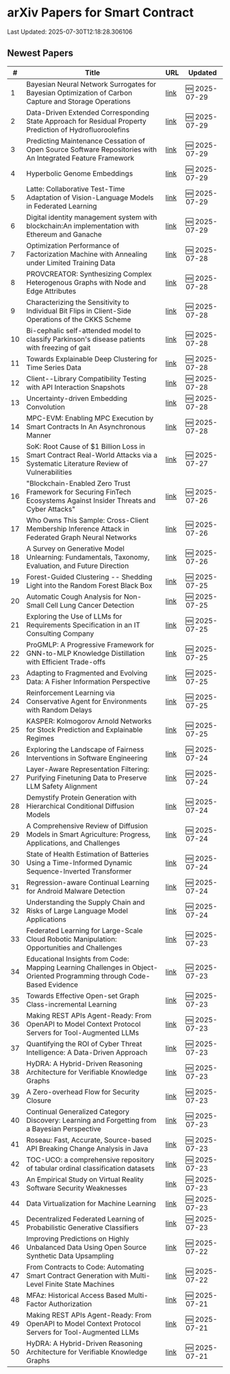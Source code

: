 # arXiv Papers for Smart Contract

Last Updated: 2025-07-30T12:18:28.306106

## Newest Papers

|\#|Title|URL|Updated|
|---|---|---|---|
|1|Bayesian Neural Network Surrogates for Bayesian Optimization of Carbon Capture and Storage Operations|[link](http://arxiv.org/abs/2507.21803v1)|🆕 2025-07-29|
|2|Data-Driven Extended Corresponding State Approach for Residual Property Prediction of Hydrofluoroolefins|[link](http://arxiv.org/abs/2507.21720v1)|🆕 2025-07-29|
|3|Predicting Maintenance Cessation of Open Source Software Repositories with An Integrated Feature Framework|[link](http://arxiv.org/abs/2507.21678v1)|🆕 2025-07-29|
|4|Hyperbolic Genome Embeddings|[link](http://arxiv.org/abs/2507.21648v1)|🆕 2025-07-29|
|5|Latte: Collaborative Test-Time Adaptation of Vision-Language Models in Federated Learning|[link](http://arxiv.org/abs/2507.21494v1)|🆕 2025-07-29|
|6|Digital identity management system with blockchain:An implementation with Ethereum and Ganache|[link](http://arxiv.org/abs/2507.21398v1)|🆕 2025-07-29|
|7|Optimization Performance of Factorization Machine with Annealing under Limited Training Data|[link](http://arxiv.org/abs/2507.21024v1)|🆕 2025-07-28|
|8|PROVCREATOR: Synthesizing Complex Heterogenous Graphs with Node and Edge Attributes|[link](http://arxiv.org/abs/2507.20967v1)|🆕 2025-07-28|
|9|Characterizing the Sensitivity to Individual Bit Flips in Client-Side Operations of the CKKS Scheme|[link](http://arxiv.org/abs/2507.20891v1)|🆕 2025-07-28|
|10|Bi-cephalic self-attended model to classify Parkinson's disease patients with freezing of gait|[link](http://arxiv.org/abs/2507.20862v1)|🆕 2025-07-28|
|11|Towards Explainable Deep Clustering for Time Series Data|[link](http://arxiv.org/abs/2507.20840v1)|🆕 2025-07-28|
|12|Client--Library Compatibility Testing with API Interaction Snapshots|[link](http://arxiv.org/abs/2507.20814v1)|🆕 2025-07-28|
|13|Uncertainty-driven Embedding Convolution|[link](http://arxiv.org/abs/2507.20718v1)|🆕 2025-07-28|
|14|MPC-EVM: Enabling MPC Execution by Smart Contracts In An Asynchronous Manner|[link](http://arxiv.org/abs/2507.20554v1)|🆕 2025-07-28|
|15|SoK: Root Cause of \$1 Billion Loss in Smart Contract Real-World Attacks via a Systematic Literature Review of Vulnerabilities|[link](http://arxiv.org/abs/2507.20175v1)|🆕 2025-07-27|
|16|"Blockchain-Enabled Zero Trust Framework for Securing FinTech Ecosystems Against Insider Threats and Cyber Attacks"|[link](http://arxiv.org/abs/2507.19976v1)|🆕 2025-07-26|
|17|Who Owns This Sample: Cross-Client Membership Inference Attack in Federated Graph Neural Networks|[link](http://arxiv.org/abs/2507.19964v1)|🆕 2025-07-26|
|18|A Survey on Generative Model Unlearning: Fundamentals, Taxonomy, Evaluation, and Future Direction|[link](http://arxiv.org/abs/2507.19894v1)|🆕 2025-07-26|
|19|Forest-Guided Clustering -- Shedding Light into the Random Forest Black Box|[link](http://arxiv.org/abs/2507.19455v1)|🆕 2025-07-25|
|20|Automatic Cough Analysis for Non-Small Cell Lung Cancer Detection|[link](http://arxiv.org/abs/2507.19174v1)|🆕 2025-07-25|
|21|Exploring the Use of LLMs for Requirements Specification in an IT Consulting Company|[link](http://arxiv.org/abs/2507.19113v1)|🆕 2025-07-25|
|22|ProGMLP: A Progressive Framework for GNN-to-MLP Knowledge Distillation with Efficient Trade-offs|[link](http://arxiv.org/abs/2507.19031v1)|🆕 2025-07-25|
|23|Adapting to Fragmented and Evolving Data: A Fisher Information Perspective|[link](http://arxiv.org/abs/2507.18996v1)|🆕 2025-07-25|
|24|Reinforcement Learning via Conservative Agent for Environments with Random Delays|[link](http://arxiv.org/abs/2507.18992v1)|🆕 2025-07-25|
|25|KASPER: Kolmogorov Arnold Networks for Stock Prediction and Explainable Regimes|[link](http://arxiv.org/abs/2507.18983v1)|🆕 2025-07-25|
|26|Exploring the Landscape of Fairness Interventions in Software Engineering|[link](http://arxiv.org/abs/2507.18726v1)|🆕 2025-07-24|
|27|Layer-Aware Representation Filtering: Purifying Finetuning Data to Preserve LLM Safety Alignment|[link](http://arxiv.org/abs/2507.18631v1)|🆕 2025-07-24|
|28|Demystify Protein Generation with Hierarchical Conditional Diffusion Models|[link](http://arxiv.org/abs/2507.18603v1)|🆕 2025-07-24|
|29|A Comprehensive Review of Diffusion Models in Smart Agriculture: Progress, Applications, and Challenges|[link](http://arxiv.org/abs/2507.18376v1)|🆕 2025-07-24|
|30|State of Health Estimation of Batteries Using a Time-Informed Dynamic Sequence-Inverted Transformer|[link](http://arxiv.org/abs/2507.18320v1)|🆕 2025-07-24|
|31|Regression-aware Continual Learning for Android Malware Detection|[link](http://arxiv.org/abs/2507.18313v1)|🆕 2025-07-24|
|32|Understanding the Supply Chain and Risks of Large Language Model Applications|[link](http://arxiv.org/abs/2507.18105v1)|🆕 2025-07-24|
|33|Federated Learning for Large-Scale Cloud Robotic Manipulation: Opportunities and Challenges|[link](http://arxiv.org/abs/2507.17903v1)|🆕 2025-07-23|
|34|Educational Insights from Code: Mapping Learning Challenges in Object-Oriented Programming through Code-Based Evidence|[link](http://arxiv.org/abs/2507.17743v1)|🆕 2025-07-23|
|35|Towards Effective Open-set Graph Class-incremental Learning|[link](http://arxiv.org/abs/2507.17687v1)|🆕 2025-07-23|
|36|Making REST APIs Agent-Ready: From OpenAPI to Model Context Protocol Servers for Tool-Augmented LLMs|[link](http://arxiv.org/abs/2507.16044v2)|🆕 2025-07-23|
|37|Quantifying the ROI of Cyber Threat Intelligence: A Data-Driven Approach|[link](http://arxiv.org/abs/2507.17628v1)|🆕 2025-07-23|
|38|HyDRA: A Hybrid-Driven Reasoning Architecture for Verifiable Knowledge Graphs|[link](http://arxiv.org/abs/2507.15917v2)|🆕 2025-07-23|
|39|A Zero-overhead Flow for Security Closure|[link](http://arxiv.org/abs/2507.17385v1)|🆕 2025-07-23|
|40|Continual Generalized Category Discovery: Learning and Forgetting from a Bayesian Perspective|[link](http://arxiv.org/abs/2507.17382v1)|🆕 2025-07-23|
|41|Roseau: Fast, Accurate, Source-based API Breaking Change Analysis in Java|[link](http://arxiv.org/abs/2507.17369v1)|🆕 2025-07-23|
|42|TOC-UCO: a comprehensive repository of tabular ordinal classification datasets|[link](http://arxiv.org/abs/2507.17348v1)|🆕 2025-07-23|
|43|An Empirical Study on Virtual Reality Software Security Weaknesses|[link](http://arxiv.org/abs/2507.17324v1)|🆕 2025-07-23|
|44|Data Virtualization for Machine Learning|[link](http://arxiv.org/abs/2507.17293v1)|🆕 2025-07-23|
|45|Decentralized Federated Learning of Probabilistic Generative Classifiers|[link](http://arxiv.org/abs/2507.17285v1)|🆕 2025-07-23|
|46|Improving Predictions on Highly Unbalanced Data Using Open Source Synthetic Data Upsampling|[link](http://arxiv.org/abs/2507.16419v1)|🆕 2025-07-22|
|47|From Contracts to Code: Automating Smart Contract Generation with Multi-Level Finite State Machines|[link](http://arxiv.org/abs/2507.16276v1)|🆕 2025-07-22|
|48|MFAz: Historical Access Based Multi-Factor Authorization|[link](http://arxiv.org/abs/2507.16060v1)|🆕 2025-07-21|
|49|Making REST APIs Agent-Ready: From OpenAPI to Model Context Protocol Servers for Tool-Augmented LLMs|[link](http://arxiv.org/abs/2507.16044v1)|🆕 2025-07-21|
|50|HyDRA: A Hybrid-Driven Reasoning Architecture for Verifiable Knowledge Graphs|[link](http://arxiv.org/abs/2507.15917v1)|🆕 2025-07-21|
